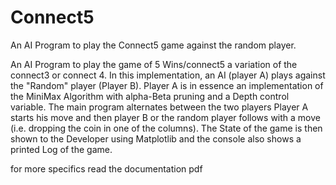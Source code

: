 # Connect5
An AI Program to play the Connect5 game against the random player.


An AI Program to play the game of 5 Wins/connect5  a variation of the connect3 or connect 4. 
In this implementation, an AI (player A) plays against the "Random" player (Player B). 
Player A is in essence an implementation of the MiniMax Algorithm with alpha-Beta pruning and a Depth control variable.
The main program alternates between the two players Player A starts his move and then player B or the random player follows with a move (i.e. dropping the coin in one of the columns). 
The State of the game is then shown to the Developer using Matplotlib and the console also shows a printed Log of the game.

for more specifics read the documentation pdf
